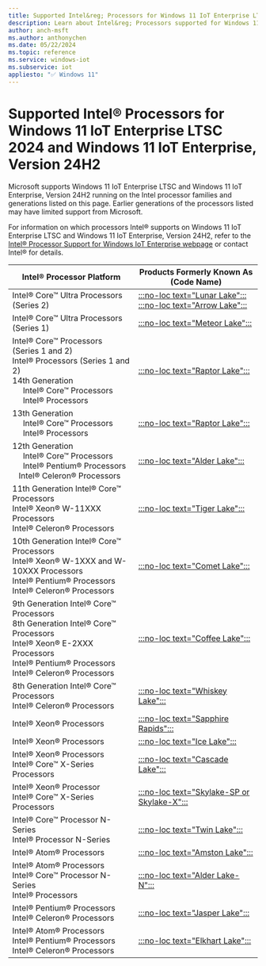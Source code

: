 ```yaml
---
title: Supported Intel&reg; Processors for Windows 11 IoT Enterprise LTSC 2024 and Windows 11 IoT Enterprise, Version 24H2
description: Learn about Intel&reg; Processors supported for Windows 11 IoT Enterprise LTSC 2024 and Windows 11 IoT Enterprise, Version 24H2
author: anch-msft
ms.author: anthonychen
ms.date: 05/22/2024
ms.topic: reference
ms.service: windows-iot
ms.subservice: iot
appliesto: "✅ Windows 11"
---
```


# Supported Intel&reg; Processors for Windows 11 IoT Enterprise LTSC 2024 and Windows 11 IoT Enterprise, Version 24H2

Microsoft supports Windows 11 IoT Enterprise LTSC and Windows 11 IoT Enterprise, Version 24H2 running on the Intel processor families and generations listed on this page. Earlier generations of the processors listed may have limited support from Microsoft.

For information on which processors Intel&reg; supports on Windows 11 IoT Enterprise LTSC and Windows 11 IoT Enterprise, Version 24H2, refer to the [Intel&reg; Processor Support for Windows IoT Enterprise webpage](https://www.intel.com/content/www/us/en/internet-of-things/window-processor-server-support.html) or contact Intel&reg; for details.

| Intel&reg; Processor Platform | Products Formerly Known As (Code Name) |
|---|---|
|Intel&reg; Core&trade; Ultra Processors (Series 2) | [:::no-loc text="Lunar Lake":::](https://www.intel.com/content/www/us/en/ark/products/codename/213792/products-formerly-lunar-lake.html)</br> [:::no-loc text="Arrow Lake":::](https://www.intel.com/content/www/us/en/ark/products/codename/225837/products-formerly-arrow-lake.html) |
|Intel&reg; Core&trade; Ultra Processors (Series 1)  | [:::no-loc text="Meteor Lake":::](https://ark.intel.com/content/www/us/en/ark/products/codename/90353/products-formerly-meteor-lake.html) |
|Intel&reg; Core&trade; Processors (Series 1 and 2) </br> Intel&reg; Processors (Series 1 and 2) </br>  14th Generation </br> &nbsp;&nbsp;&nbsp;&nbsp; Intel&reg; Core&trade; Processors </br>  &nbsp;&nbsp;&nbsp;&nbsp; Intel&reg; Processors | [:::no-loc text="Raptor Lake":::](https://ark.intel.com/content/www/us/en/ark/products/codename/215599/products-formerly-raptor-lake.html) |
|13th Generation </br>  &nbsp;&nbsp;&nbsp;&nbsp; Intel&reg; Core&trade; Processors</br> &nbsp;&nbsp;&nbsp;&nbsp; Intel&reg; Processors | [:::no-loc text="Raptor Lake":::](https://ark.intel.com/content/www/us/en/ark/products/codename/215599/products-formerly-raptor-lake.html) |
|12th Generation </br> &nbsp;&nbsp;&nbsp;&nbsp; Intel&reg; Core&trade; Processors</br> &nbsp;&nbsp;&nbsp;&nbsp; Intel&reg; Pentium&reg; Processors</br> &nbsp;&nbsp;&nbsp;Intel&reg; Celeron&reg; Processors | [:::no-loc text="Alder Lake":::](https://ark.intel.com/content/www/us/en/ark/products/codename/147470/products-formerly-alder-lake.html) |
|11th Generation Intel&reg; Core&trade; Processors</br> Intel&reg; Xeon&reg; W-11XXX Processors</br> Intel&reg; Celeron&reg; Processors | [:::no-loc text="Tiger Lake":::](https://ark.intel.com/content/www/us/en/ark/products/codename/88759/products-formerly-tiger-lake.html) |
|10th Generation Intel&reg; Core&trade; Processors</br> Intel&reg; Xeon&reg; W-1XXX and W-10XXX Processors</br> Intel&reg; Pentium&reg; Processors</br> Intel&reg; Celeron&reg; Processors | [:::no-loc text="Comet Lake":::](https://ark.intel.com/content/www/us/en/ark/products/codename/90354/products-formerly-comet-lake.html) |
|9th Generation Intel&reg; Core&trade; Processors</br>8th Generation Intel&reg; Core&trade; Processors</br> Intel&reg; Xeon&reg; E-2XXX Processors</br> Intel&reg; Pentium&reg; Processors</br> Intel&reg; Celeron&reg; Processors | [:::no-loc text="Coffee Lake":::](https://ark.intel.com/content/www/us/en/ark/products/codename/97787/products-formerly-coffee-lake.html) |
|8th Generation Intel&reg; Core&trade; Processors</br> Intel&reg; Celeron&reg; Processors | [:::no-loc text="Whiskey Lake":::](https://ark.intel.com/content/www/us/en/ark/products/codename/135883/products-formerly-whiskey-lake.html) |
|Intel&reg; Xeon&reg; Processors | [:::no-loc text="Sapphire Rapids":::](https://ark.intel.com/content/www/us/en/ark/products/codename/126212/products-formerly-sapphire-rapids.html) |
|Intel&reg; Xeon&reg; Processors | [:::no-loc text="Ice Lake":::](https://ark.intel.com/content/www/us/en/ark/products/codename/74979/products-formerly-ice-lake.html) |
|Intel&reg; Xeon&reg; Processors</br> Intel&reg; Core&trade; X-Series Processors | [:::no-loc text="Cascade Lake":::](https://ark.intel.com/content/www/us/en/ark/products/codename/124664/products-formerly-cascade-lake.html) |
|Intel&reg; Xeon&reg; Processor</br> Intel&reg; Core&trade; X-Series Processors | [:::no-loc text="Skylake-SP or Skylake-X":::](https://ark.intel.com/content/www/us/en/ark/products/codename/37572/products-formerly-skylake.html) |
|Intel&reg; Core&trade; Processor N-Series</br> Intel&reg; Processor N-Series | [:::no-loc text="Twin Lake":::](https://www.intel.com/content/www/us/en/ark/products/codename/238004/products-formerly-twin-lake.html) |
|Intel&reg; Atom&reg; Processors | [:::no-loc text="Amston Lake":::](https://ark.intel.com/content/www/us/en/ark/products/codename/235968/products-formerly-amston-lake.html) |
|Intel&reg; Atom&reg; Processors</br> Intel&reg; Core&trade; Processor N-Series</br> Intel&reg; Processors | [:::no-loc text="Alder Lake-N":::](https://ark.intel.com/content/www/us/en/ark/products/codename/232598/products-formerly-alder-laken.html) |
|Intel&reg; Pentium&reg; Processors</br> Intel&reg; Celeron&reg; Processors | [:::no-loc text="Jasper Lake":::](https://ark.intel.com/content/www/us/en/ark/products/codename/128823/products-formerly-jasper-lake.html)|
|Intel&reg; Atom&reg; Processors</br> Intel&reg; Pentium&reg; Processors</br> Intel&reg; Celeron&reg; Processors | [:::no-loc text="Elkhart Lake":::](https://ark.intel.com/content/www/us/en/ark/products/codename/128825/products-formerly-elkhart-lake.html) |
